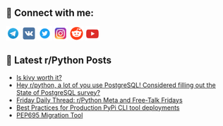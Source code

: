 ## 🔎 Connect with me:
[<img src="https://github.com/bullbesh/bullbesh/blob/main/images/Telegram.png" width="32" height="32" />](https://t.me/bullbesh)
[<img src="https://github.com/bullbesh/bullbesh/blob/main/images/VK.png" width="32" height="32" />](https://vk.com/bullbesh)
[<img src="https://github.com/bullbesh/bullbesh/blob/main/images/Twitter.png" width="32" height="32" />](https://twitter.com/bullbesh1)
[<img src="https://github.com/bullbesh/bullbesh/blob/main/images/Instagram.png" width="32" height="32" />](https://www.instagram.com/bullbesh)
[<img src="https://github.com/bullbesh/bullbesh/blob/main/images/Reddit.png" width="32" height="32" />](https://www.reddit.com/user/bullbesh)
[<img src="https://github.com/bullbesh/bullbesh/blob/main/images/YouTube.png" width="32" height="32" />](https://www.youtube.com/channel/UCtfjRs6uzgq5mfm8S06WTcg)

## 📕 Latest r/Python Posts
<!-- BLOG-POST-LIST:START -->
- [Is kivy worth it?](https://www.reddit.com/r/Python/comments/1fa34m5/is_kivy_worth_it/)
- [Hey r/python, a lot of you use PostgreSQL! Considered filling out the State of PostgreSQL survey?](https://www.reddit.com/r/Python/comments/1fa1sel/hey_rpython_a_lot_of_you_use_postgresql/)
- [Friday Daily Thread: r/Python Meta and Free-Talk Fridays](https://www.reddit.com/r/Python/comments/1fa1gk2/friday_daily_thread_rpython_meta_and_freetalk/)
- [Best Practices for Production PyPi CLI tool deployments](https://www.reddit.com/r/Python/comments/1f9xduf/best_practices_for_production_pypi_cli_tool/)
- [PEP695 Migration Tool](https://www.reddit.com/r/Python/comments/1f9uai8/pep695_migration_tool/)
<!-- BLOG-POST-LIST:END -->
